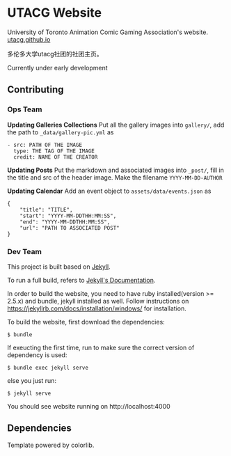# UTACG Website
University of Toronto Animation Comic Gaming Association's website.  <a href="http://utacg.github.io">utacg.github.io</a>

多伦多大学utacg社团的社团主页。

Currently under early development

## Contributing
### Ops Team
__Updating Galleries Collections__ Put all the gallery images into `gallery/`,  add the path to `_data/gallery-pic.yml` as 
```
- src: PATH OF THE IMAGE
  type: THE TAG OF THE IMAGE
  credit: NAME OF THE CREATOR
```

__Updating Posts__ Put the markdown and associated images into `_post/`, fill in the title and src of the header image. Make  the filename `YYYY-MM-DD-AUTHOR`

__Updating Calendar__ Add an event object to `assets/data/events.json` as 
```
{
    "title": "TITLE",
    "start": "YYYY-MM-DDTHH:MM:SS",
    "end": "YYYY-MM-DDTHH:MM:SS",
    "url": "PATH TO ASSOCIATED POST"
}
```

### Dev Team
This project is built based on <a href="https://jekyllrb.com/">Jekyll</a>. 

To run a full build, refers to <a href="https://jekyllrb.com/docs/">Jekyll's Documentation</a>. 

In order to build the website, you need to have ruby installed(version >= 2.5.x)
and bundle, jekyll installed as well. Follow instructions on https://jekyllrb.com/docs/installation/windows/ for installation.

To build the website, first download the dependencies:

    $ bundle

If exeucting the first time, run to make sure the correct version of dependency is used:

    $ bundle exec jekyll serve

else you just run:

    $ jekyll serve

You should see website running on http://localhost:4000

## Dependencies
Template powered by colorlib. 
